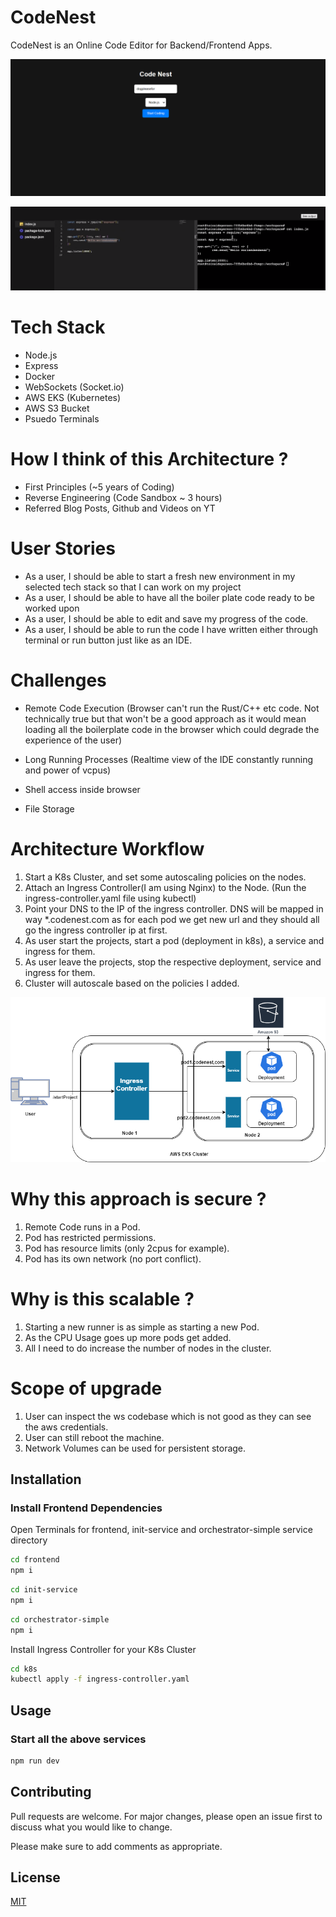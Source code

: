 # CodeNest

CodeNest is an Online Code Editor for Backend/Frontend Apps.


![alt text](image.png)

![alt text](image-1.png)

# Tech Stack
- Node.js
- Express
- Docker
- WebSockets (Socket.io)
- AWS EKS (Kubernetes)
- AWS S3 Bucket
- Psuedo Terminals

# How I think of this Architecture ?
- First Principles (~5 years of Coding)
- Reverse Engineering (Code Sandbox ~ 3 hours)
- Referred Blog Posts, Github and Videos on YT

# User Stories
- As a user, I should be able to start a fresh new environment in my selected tech stack so that I can work on my project
- As a user, I should be able to have all the boiler plate code ready to be worked upon
- As a user, I should be able to edit and save my progress of the code.
- As a user, I should be able to run the code I have written either through terminal or run button just like as an IDE.


# Challenges
- Remote Code Execution (Browser can't run the Rust/C++ etc code. Not technically true but that won't be a good approach as it would mean loading all the boilerplate code in the browser which could degrade the experience of the user)

- Long Running Processes (Realtime view of the IDE constantly running and power of vcpus)

- Shell access inside browser
- File Storage

# Architecture Workflow
1. Start a K8s Cluster, and set some autoscaling policies on the nodes.
2. Attach an Ingress Controller(I am using Nginx) to the Node. (Run the ingress-controller.yaml file using kubectl)
3. Point your DNS to the IP of the ingress controller. DNS will be mapped in way *.codenest.com as for each pod we get new url and they should all go the ingress controller ip at first.
4. As user start the projects, start a pod (deployment in k8s), a service and ingress for them.
5. As user leave the projects, stop the respective deployment, service and ingress for them.
6. Cluster will autoscale based on the policies I added.


![alt text](Workflow.png)



# Why this approach is secure ?
1. Remote Code runs in a Pod.
2. Pod has restricted permissions.
3. Pod has resource limits (only 2cpus for example).
4. Pod has its own network (no port conflict).

# Why is this scalable ?
1. Starting a new runner is as simple as starting a new Pod.
2. As the CPU Usage goes up more pods get added.
3. All I need to do increase the number of nodes in the cluster.

# Scope of upgrade
1. User can inspect the ws codebase which is not good as they can see the aws credentials.
2. User can still reboot the machine.
3. Network Volumes can be used for persistent storage.

## Installation

### Install Frontend Dependencies

Open Terminals for frontend, init-service and orchestrator-simple service directory

```bash
cd frontend
npm i
```
```bash
cd init-service
npm i
```
```bash
cd orchestrator-simple
npm i
```


Install Ingress Controller for your K8s Cluster

```bash
cd k8s
kubectl apply -f ingress-controller.yaml
```

## Usage

### Start all the above services

```bash
npm run dev
```

## Contributing

Pull requests are welcome. For major changes, please open an issue first
to discuss what you would like to change.

Please make sure to add comments as appropriate.

## License

[MIT](https://choosealicense.com/licenses/mit/)
